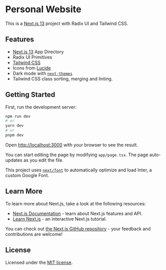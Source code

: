 # Personal Website

This is a [Next.js 13](https://nextjs.org/) project with Radix UI and Tailwind CSS.

## Features

- [Next.js 13](https://nextjs.org) App Directory
- Radix UI Primitives
- [Tailwind CSS](https://tailwindcss.org)
- Icons from [Lucide](https://lucide.dev)
- Dark mode with [`next-themes`](https://github.com/pacocoursey/next-themes)
- Tailwind CSS class sorting, merging and linting.

## Getting Started

First, run the development server:

```bash
npm run dev
# or
yarn dev
# or
pnpm dev
```

Open [http://localhost:3000](http://localhost:3000) with your browser to see the result.

You can start editing the page by modifying `app/page.tsx`. The page auto-updates as you edit the file.

This project uses [`next/font`](https://nextjs.org/docs/basic-features/font-optimization) to automatically optimize and load Inter, a custom Google Font.

## Learn More

To learn more about Next.js, take a look at the following resources:

- [Next.js Documentation](https://nextjs.org/docs) - learn about Next.js features and API.
- [Learn Next.js](https://nextjs.org/learn) - an interactive Next.js tutorial.

You can check out [the Next.js GitHub repository](https://github.com/vercel/next.js/) - your feedback and contributions are welcome!

## License

Licensed under the [MIT license](https://github.com/colormono/colormono.com/blob/main/LICENSE.md).

